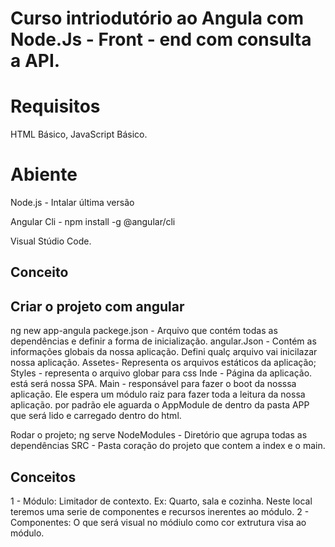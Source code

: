 # Curso intriodutório ao Angula com Node.Js - Front - end com consulta a API.

# Requisitos
HTML Básico, JavaScript Básico.

# Abiente

Node.js - Intalar última versão

Angular Cli - npm install -g @angular/cli

Visual Stúdio Code.

## Conceito

## Criar o projeto com angular

ng new app-angula
packege.json - Arquivo que contém todas as dependências e definir a forma de inicialização.
angular.Json - Contém as informações globais da nossa aplicação. Defini qualç arquivo vai inicilazar nossa aplicação.
Assetes- Representa os arquivos estáticos da aplicação;
Styles - representa o arquivo globar para css
Inde - Página da aplicação. está será nossa SPA.
Main - responsável para fazer o boot da nosssa aplicação. Ele espera um módulo raiz para fazer toda a leitura da nossa aplicação. por padrão
ele aguarda o AppModule de dentro da pasta APP que será lido e carregado dentro do html.

Rodar o projeto; ng serve
NodeModules - Diretório que agrupa todas as dependências
SRC - Pasta coração do projeto que contem a index e o main.



## Conceitos

1 - Módulo: Limitador de contexto. Ex: Quarto, sala e cozinha. Neste local teremos uma serie de componentes e recursos inerentes ao módulo.
2 - Componentes: O que será visual no módiulo como cor extrutura visa ao módulo.
